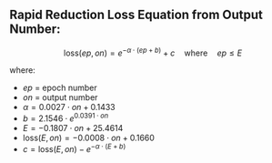 ## Rapid Reduction Loss Equation from Output Number:

$$
\text{loss}(ep, on) = e^{-\alpha \cdot (ep + b)} + c \quad \text{where} \quad ep \leq E
$$

where:
- $ep$ = epoch number
- $on$ = output number
- $\alpha = 0.0027 \cdot on + 0.1433$
- $b = 2.1546 \cdot e^{0.0391 \cdot on}$
- $E = -0.1807 \cdot on + 25.4614$
- $\text{loss}(E, on) = -0.0008 \cdot on + 0.1660$
- $c = \text{loss}(E, on) - e^{-\alpha \cdot (E + b)}$
